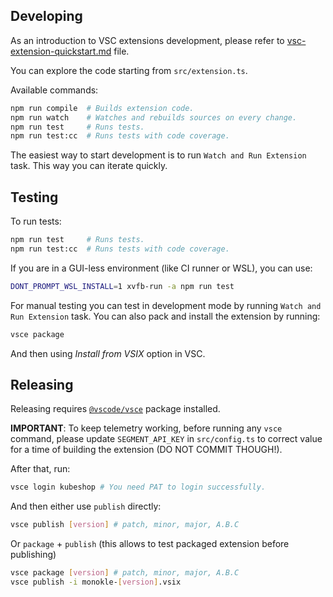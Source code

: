 ## Developing

As an introduction to VSC extensions development, please refer to [vsc-extension-quickstart.md](vsc-extension-quickstart.md) file.

You can explore the code starting from `src/extension.ts`.

Available commands:

```bash
npm run compile  # Builds extension code.
npm run watch    # Watches and rebuilds sources on every change.
npm run test     # Runs tests.
npm run test:cc  # Runs tests with code coverage.
```

The easiest way to start development is to run `Watch and Run Extension` task. This way you can iterate quickly.

## Testing

To run tests:

```bash
npm run test     # Runs tests.
npm run test:cc  # Runs tests with code coverage.
```

If you are in a GUI-less environment (like CI runner or WSL), you can use:

```bash
DONT_PROMPT_WSL_INSTALL=1 xvfb-run -a npm run test
```

For manual testing you can test in development mode by running `Watch and Run Extension` task. You can also pack and install the extension by running:

```bash
vsce package
```

And then using _Install from VSIX_ option in VSC.

## Releasing

Releasing requires [`@vscode/vsce`](https://www.npmjs.com/package/@vscode/vsce) package installed.

**IMPORTANT**: To keep telemetry working, before running any `vsce` command, please update `SEGMENT_API_KEY` in `src/config.ts` to correct value for a time of building the extension (DO NOT COMMIT THOUGH!).

After that, run:

```bash
vsce login kubeshop # You need PAT to login successfully.
```

And then either use `publish` directly:

```bash
vsce publish [version] # patch, minor, major, A.B.C
```

Or `package` + `publish` (this allows to test packaged extension before publishing)

```bash
vsce package [version] # patch, minor, major, A.B.C
vsce publish -i monokle-[version].vsix
```
